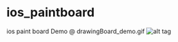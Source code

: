 # ios_paintboard
ios paint board
Demo @ drawingBoard_demo.gif
![alt tag](https://github.com/dong/ios_paintboard/master/drawingBoard_demo.gif)

